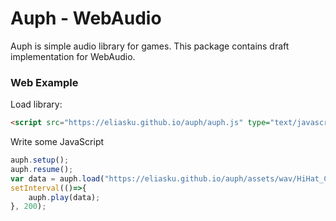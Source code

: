 # Auph - WebAudio

Auph is simple audio library for games. This package contains draft implementation for WebAudio.

### Web Example

Load library:
```html
<script src="https://eliasku.github.io/auph/auph.js" type="text/javascript"></script>
```

Write some JavaScript
```javascript
auph.setup();
auph.resume();
var data = auph.load("https://eliasku.github.io/auph/assets/wav/HiHat_Closed.wav", 0);
setInterval(()=>{
    auph.play(data);
}, 200);
```

